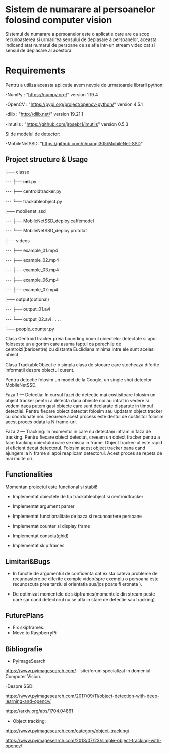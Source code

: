 # Sistem de numarare al persoanelor folosind computer vision
Sistemul de numarare a persoanelor este o aplicatie care are ca scop recunoasterea si urmarirea sensului de deplasare a persoanelor, aceasta indicand atat numarul de persoane ce se afla intr-un stream video cat si sensul de deplasare al acestora.

# Requirements

Pentru a utiliza aceasta aplicatie avem nevoie de urmatoarele librarii python:



-NumPy : "https://numpy.org/" version 1.19.4

-OpenCV : "https://pypi.org/project/opencv-python/" version 4.5.1

-dlib : "http://dlib.net/" version  19.21.1

-imutils : "https://github.com/jrosebr1/imutils" version 0.5.3

Si de modelul de detector:

-MobileNetSSD: "https://github.com/chuanqi305/MobileNet-SSD" 





## Project structure & Usage

├── classe

---  ├── __init__.py

---  ├── centroidtracker.py

--- └── trackableobject.py

├── mobilenet_ssd

---  ├── MobileNetSSD_deploy.caffemodel

---  └── MobileNetSSD_deploy.prototxt

├── videos

--- ├── example_01.mp4

--- ├──  example_02.mp4

--- ├──  example_03.mp4

--- ├──  example_06.mp4

--- ├──  example_07.mp4

├── output(optional)

--- ├── output_01.avi

--- └── output_02.avi
.
.
.
.

└── people_counter.py




Clasa CentroidTracker preia bounding box-ul obiectelor detectate si apoi foloseste un algoritm care asuma faptul ca perechile de centroizi(baricentre) cu distanta Euclidiana minima intre ele sunt acelasi obiect. 

Clasa TrackableObject e o simpla clasa de stocare care stocheaza diferite informatii despre obiectul curent.

Pentru detectie folosim un model de la Google, un single shot detector MobileNetSSD.


Faza 1 — Detectia: In cursul fazei de detectie mai costisitoare folosim un object tracker pentru a detecta daca obiecte noi au intrat in vedere si vedem daca putem gasi obiecte care sunt declarate disparute in timpul detectiei. Pentru fiecare obiect detectat folosim sau updatam object tracker cu coordonate noi. Deoarece acest process este destul de costisitor folosim acest proces odata la N frame-uri. 


Faza 2 — Tracking: In momentul in care nu detectam intram in faza de tracking. Pentru fiecare obiect detectat, creeam un obiect tracker pentru a face tracking obiectului care se misca in frame. Object tracker-ul este rapid si eficient decat detectorul. Folosim acest object tracker pana cand ajungem la N frame si apoi reaplicam detectorul. Acest proces se repeta de mai multe ori.



## Functionalities



Momentan proiectul este functional si stabil! 

- Implementat obiectele de tip trackableobject si centroidtracker

- Implementat argument parser

- Implementat functionalitate de baza si recunoastere persoane

- Implementat counter si display frame

- Implementat consola(ghid)

- Implementat skip frames




## Limitari&Bugs


- In functie de argumentul de confidenta dat exista cateva probleme de recunoastere pe diferite exemple video(spre exemplu o persoana este recunoscuta prea tarziu si orientatia sus/jos poate fi eronata ).

- De optimizat momentele de skipframes(momentele din stream peste care sar cand detectorul nu se afla in stare de detectie sau tracking)



## FuturePlans



- Fix skipframes.
- Move to RaspberryPi


## Bibliografie



- PyImageSearch 

https://www.pyimagesearch.com/ - site/forum specializat in domeniul Computer Vision.

-Despre SSD: 

https://www.pyimagesearch.com/2017/09/11/object-detection-with-deep-learning-and-opencv/ 

https://arxiv.org/abs/1704.04861

- Object tracking: 

https://www.pyimagesearch.com/category/object-tracking/

https://www.pyimagesearch.com/2018/07/23/simple-object-tracking-with-opencv/
